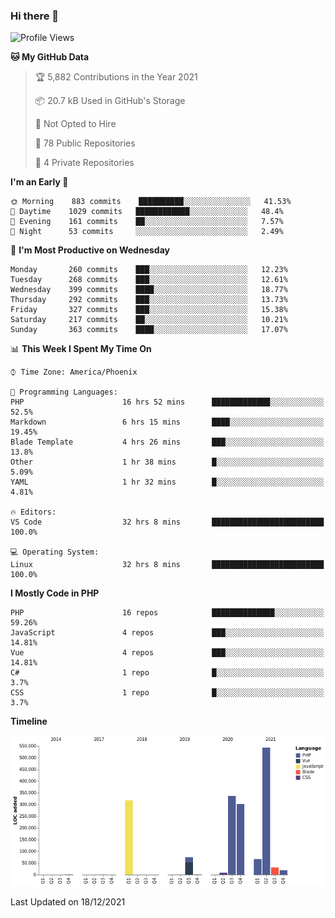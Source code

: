 ### Hi there 👋

<!--START_SECTION:waka-->
![Profile Views](http://img.shields.io/badge/Profile%20Views-7-blue)

**🐱 My GitHub Data** 

> 🏆 5,882 Contributions in the Year 2021
 > 
> 📦 20.7 kB Used in GitHub's Storage 
 > 
> 🚫 Not Opted to Hire
 > 
> 📜 78 Public Repositories 
 > 
> 🔑 4 Private Repositories  
 > 
**I'm an Early 🐤** 

```text
🌞 Morning    883 commits    ██████████░░░░░░░░░░░░░░░   41.53% 
🌆 Daytime    1029 commits   ████████████░░░░░░░░░░░░░   48.4% 
🌃 Evening    161 commits    ██░░░░░░░░░░░░░░░░░░░░░░░   7.57% 
🌙 Night      53 commits     ░░░░░░░░░░░░░░░░░░░░░░░░░   2.49%

```
📅 **I'm Most Productive on Wednesday** 

```text
Monday       260 commits    ███░░░░░░░░░░░░░░░░░░░░░░   12.23% 
Tuesday      268 commits    ███░░░░░░░░░░░░░░░░░░░░░░   12.61% 
Wednesday    399 commits    ████░░░░░░░░░░░░░░░░░░░░░   18.77% 
Thursday     292 commits    ███░░░░░░░░░░░░░░░░░░░░░░   13.73% 
Friday       327 commits    ███░░░░░░░░░░░░░░░░░░░░░░   15.38% 
Saturday     217 commits    ██░░░░░░░░░░░░░░░░░░░░░░░   10.21% 
Sunday       363 commits    ████░░░░░░░░░░░░░░░░░░░░░   17.07%

```


📊 **This Week I Spent My Time On** 

```text
⌚︎ Time Zone: America/Phoenix

💬 Programming Languages: 
PHP                      16 hrs 52 mins      █████████████░░░░░░░░░░░░   52.5% 
Markdown                 6 hrs 15 mins       ████░░░░░░░░░░░░░░░░░░░░░   19.45% 
Blade Template           4 hrs 26 mins       ███░░░░░░░░░░░░░░░░░░░░░░   13.8% 
Other                    1 hr 38 mins        █░░░░░░░░░░░░░░░░░░░░░░░░   5.09% 
YAML                     1 hr 32 mins        █░░░░░░░░░░░░░░░░░░░░░░░░   4.81%

🔥 Editors: 
VS Code                  32 hrs 8 mins       █████████████████████████   100.0%

💻 Operating System: 
Linux                    32 hrs 8 mins       █████████████████████████   100.0%

```

**I Mostly Code in PHP** 

```text
PHP                      16 repos            ██████████████░░░░░░░░░░░   59.26% 
JavaScript               4 repos             ███░░░░░░░░░░░░░░░░░░░░░░   14.81% 
Vue                      4 repos             ███░░░░░░░░░░░░░░░░░░░░░░   14.81% 
C#                       1 repo              █░░░░░░░░░░░░░░░░░░░░░░░░   3.7% 
CSS                      1 repo              █░░░░░░░░░░░░░░░░░░░░░░░░   3.7%

```


**Timeline**

![Chart not found](https://raw.githubusercontent.com/mikebronner/mikebronner/master/charts/bar_graph.png) 


 Last Updated on 18/12/2021
<!--END_SECTION:waka-->

<!--
**mikebronner/mikebronner** is a ✨ _special_ ✨ repository because its `README.md` (this file) appears on your GitHub profile.

Here are some ideas to get you started:

- 🔭 I’m currently working on ...
- 🌱 I’m currently learning ...
- 👯 I’m looking to collaborate on ...
- 🤔 I’m looking for help with ...
- 💬 Ask me about ...
- 📫 How to reach me: ...
- 😄 Pronouns: ...
- ⚡ Fun fact: ...
-->
